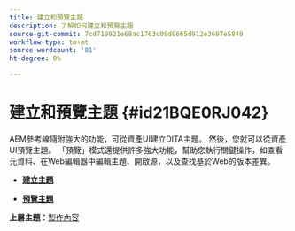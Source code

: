 ```yaml
---
title: 建立和預覽主題
description: 了解如何建立和預覽主題
source-git-commit: 7cd719921e68ac1763d09d9665d912e3697e5849
workflow-type: tm+mt
source-wordcount: '81'
ht-degree: 0%

---
```



# 建立和預覽主題 {#id21BQE0RJ042}

AEM參考線隨附強大的功能，可從資產UI建立DITA主題。 然後，您就可以從資產UI預覽主題。 「預覽」模式還提供許多強大功能，幫助您執行關鍵操作，如查看元資料、在Web編輯器中編輯主題、開啟源，以及查找基於Web的版本差異。

- **[建立主題](web-editor-create-topics.md)**

- **[預覽主題](web-editor-preview-topics.md)**


**上層主題：**[&#x200B;製作內容](authoring-content.md)

